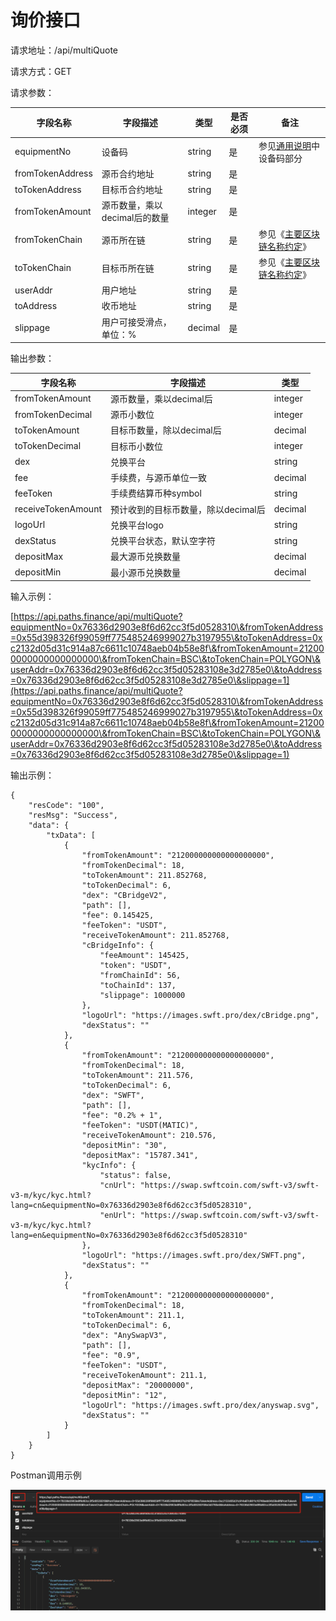 # 询价接口

请求地址：/api/multiQuote

请求方式：GET

请求参数：

| 字段名称             | 字段描述               | 类型      | 是否必须 | 备注                                                                               |
| ---------------- | ------------------ | ------- | ---- | -------------------------------------------------------------------------------- |
| equipmentNo      | 设备码                | string  | 是    | 参见[通用说明](../ji-ben-shuo-ming/tong-yong-shuo-ming.md#she-bei-ma-shuo-ming)中设备码部分  |
| fromTokenAddress | 源币合约地址             | string  | 是    |                                                                                  |
| toTokenAddress   | 目标币合约地址            | string  | 是    |                                                                                  |
| fromTokenAmount  | 源币数量，乘以decimal后的数量 | integer | 是    |                                                                                  |
| fromTokenChain   | 源币所在链              | string  | 是    | 参见《[主要区块链名称约定](../ji-ben-shuo-ming/zhu-yao-qu-kuai-lian-ming-cheng-yue-ding.md)》 |
| toTokenChain     | 目标币所在链             | string  | 是    | 参见《[主要区块链名称约定](../ji-ben-shuo-ming/zhu-yao-qu-kuai-lian-ming-cheng-yue-ding.md)》 |
| userAddr         | 用户地址               | string  | 是    |                                                                                  |
| toAddress        | 收币地址               | string  | 是    |                                                                                  |
| slippage         | 用户可接受滑点，单位：%       | decimal | 是    |                                                                                  |

输出参数：

| 字段名称               | 字段描述                  | 类型      |
| ------------------ | --------------------- | ------- |
| fromTokenAmount    | 源币数量，乘以decimal后       | integer |
| fromTokenDecimal   | 源币小数位                 | integer |
| toTokenAmount      | 目标币数量，除以decimal后      | decimal |
| toTokenDecimal     | 目标币小数位                | integer |
| dex                | 兑换平台                  | string  |
| fee                | 手续费，与源币单位一致           | decimal |
| feeToken           | 手续费结算币种symbol         | string  |
| receiveTokenAmount | 预计收到的目标币数量，除以decimal后 | decimal |
| logoUrl            | 兑换平台logo              | string  |
| dexStatus          | 兑换平台状态，默认空字符          | string  |
| depositMax         | 最大源币兑换数量              | decimal |
| depositMin         | 最小源币兑换数量              | decimal |

输入示例：

[https://api.paths.finance/api/multiQuote?equipmentNo=0x76336d2903e8f6d62cc3f5d0528310\&fromTokenAddress=0x55d398326f99059ff775485246999027b3197955\&toTokenAddress=0xc2132d05d31c914a87c6611c10748aeb04b58e8f\&fromTokenAmount=212000000000000000000\&fromTokenChain=BSC\&toTokenChain=POLYGON\&userAddr=0x76336d2903e8f6d62cc3f5d05283108e3d2785e0\&toAddress=0x76336d2903e8f6d62cc3f5d05283108e3d2785e0\&slippage=1](https://api.paths.finance/api/multiQuote?equipmentNo=0x76336d2903e8f6d62cc3f5d0528310\&fromTokenAddress=0x55d398326f99059ff775485246999027b3197955\&toTokenAddress=0xc2132d05d31c914a87c6611c10748aeb04b58e8f\&fromTokenAmount=212000000000000000000\&fromTokenChain=BSC\&toTokenChain=POLYGON\&userAddr=0x76336d2903e8f6d62cc3f5d05283108e3d2785e0\&toAddress=0x76336d2903e8f6d62cc3f5d05283108e3d2785e0\&slippage=1)

输出示例：

```
{
    "resCode": "100",
    "resMsg": "Success",
    "data": {
        "txData": [
            {
                "fromTokenAmount": "212000000000000000000",
                "fromTokenDecimal": 18,
                "toTokenAmount": 211.852768,
                "toTokenDecimal": 6,
                "dex": "CBridgeV2",
                "path": [],
                "fee": 0.145425,
                "feeToken": "USDT",
                "receiveTokenAmount": 211.852768,
                "cBridgeInfo": {
                    "feeAmount": 145425,
                    "token": "USDT",
                    "fromChainId": 56,
                    "toChainId": 137,
                    "slippage": 1000000
                },
                "logoUrl": "https://images.swft.pro/dex/cBridge.png",
                "dexStatus": ""
            },
            {
                "fromTokenAmount": "212000000000000000000",
                "fromTokenDecimal": 18,
                "toTokenAmount": 211.576,
                "toTokenDecimal": 6,
                "dex": "SWFT",
                "path": [],
                "fee": "0.2% + 1",
                "feeToken": "USDT(MATIC)",
                "receiveTokenAmount": 210.576,
                "depositMin": "30",
                "depositMax": "15787.341",
                "kycInfo": {
                    "status": false,
                    "cnUrl": "https://swap.swftcoin.com/swft-v3/swft-v3-m/kyc/kyc.html?lang=cn&equipmentNo=0x76336d2903e8f6d62cc3f5d0528310",
                    "enUrl": "https://swap.swftcoin.com/swft-v3/swft-v3-m/kyc/kyc.html?lang=en&equipmentNo=0x76336d2903e8f6d62cc3f5d0528310"
                },
                "logoUrl": "https://images.swft.pro/dex/SWFT.png",
                "dexStatus": ""
            },
            {
                "fromTokenAmount": "212000000000000000000",
                "fromTokenDecimal": 18,
                "toTokenAmount": 211.1,
                "toTokenDecimal": 6,
                "dex": "AnySwapV3",
                "path": [],
                "fee": "0.9",
                "feeToken": "USDT",
                "receiveTokenAmount": 211.1,
                "depositMax": "20000000",
                "depositMin": "12",
                "logoUrl": "https://images.swft.pro/dex/anyswap.svg",
                "dexStatus": ""
            }
        ]
    }
}
```

Postman调用示例

![](../.gitbook/assets/quote-cc.png)
